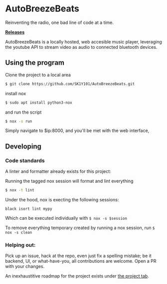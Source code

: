 # AutoBreezeBeats

Reinventing the radio, one bad line of code at a time.

**[Releases](../../releases)**

AutoBreezeBeats is a locally hosted, web accesible music player, leveraging the youtube API to stream video as audio to connected bluetooth devices.

## Using the program

Clone the project to a local area

```bash
$ git clone https://github.com/SK1Y101/AutoBreezeBeats.git
```

install nox

```bash
$ sudo apt install python3-nox
```

and run the script

```bash
$ nox -s run
```

Simply navigate to $ip:8000, and you'll be met with the web interface,

## Developing

### Code standards

A linter and formatter already exists for this project:

Running the tagged nox session will format and lint everything

```bash
$ nox -t lint
```

Under the hood, nox is execting the following sessions:

```
black isort lint mypy
```

Which can be executed individually with `$ nox -s $session`

To remove everything temporary created by running a nox session, run `$ nox -s clean`

### Helping out:

Pick up an issue, hack at the repo, even just fix a spelling mistake; be it backend, UI, or what-have-you, all contributions are welcome. Open a PR with your changes.

An inexhaustitive roadmap for the project exists under [the project tab](https://github.com/users/SK1Y101/projects/2/views/2).